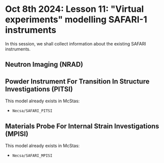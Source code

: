 # Oct 8th 2024: Lesson 11: "Virtual experiments" modelling SAFARI-1 instruments

In this session, we shall collect information about the existing SAFARI instruments.


## Neutron Imaging (NRAD) 


## Powder Instrument For Transition In Structure Investigations (PITSI) 

This model already exists in McStas:

- `Necsa/SAFARI_PITSI`

## Materials Probe For Internal Strain Investigations (MPISI) 

This model already exists in McStas:

- `Necsa/SAFARI_MPISI`


